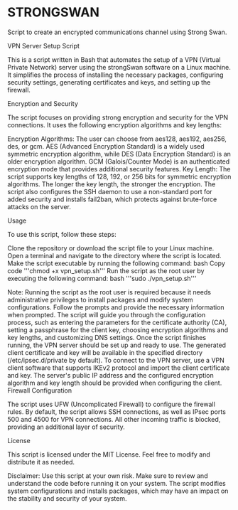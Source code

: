 # STRONGSWAN
Script to create an encrypted communications channel using Strong Swan.


VPN Server Setup Script

This is a script written in Bash that automates the setup of a VPN (Virtual Private Network) server using the strongSwan software on a Linux machine. It simplifies the process of installing the necessary packages, configuring security settings, generating certificates and keys, and setting up the firewall.

Encryption and Security

The script focuses on providing strong encryption and security for the VPN connections. It uses the following encryption algorithms and key lengths:

Encryption Algorithms: The user can choose from aes128, aes192, aes256, des, or gcm. AES (Advanced Encryption Standard) is a widely used symmetric encryption algorithm, while DES (Data Encryption Standard) is an older encryption algorithm. GCM (Galois/Counter Mode) is an authenticated encryption mode that provides additional security features.
Key Length: The script supports key lengths of 128, 192, or 256 bits for symmetric encryption algorithms. The longer the key length, the stronger the encryption.
The script also configures the SSH daemon to use a non-standard port for added security and installs fail2ban, which protects against brute-force attacks on the server.

Usage

To use this script, follow these steps:

Clone the repository or download the script file to your Linux machine.
Open a terminal and navigate to the directory where the script is located.
Make the script executable by running the following command:
bash
Copy code
'''chmod +x vpn_setup.sh'''
Run the script as the root user by executing the following command:
bash
'''sudo ./vpn_setup.sh'''

Note: Running the script as the root user is required because it needs administrative privileges to install packages and modify system configurations.
Follow the prompts and provide the necessary information when prompted. The script will guide you through the configuration process, such as entering the parameters for the certificate authority (CA), setting a passphrase for the client key, choosing encryption algorithms and key lengths, and customizing DNS settings.
Once the script finishes running, the VPN server should be set up and ready to use. The generated client certificate and key will be available in the specified directory (/etc/ipsec.d/private by default).
To connect to the VPN server, use a VPN client software that supports IKEv2 protocol and import the client certificate and key. The server's public IP address and the configured encryption algorithm and key length should be provided when configuring the client.
Firewall Configuration

The script uses UFW (Uncomplicated Firewall) to configure the firewall rules. By default, the script allows SSH connections, as well as IPsec ports 500 and 4500 for VPN connections. All other incoming traffic is blocked, providing an additional layer of security.

License

This script is licensed under the MIT License. Feel free to modify and distribute it as needed.

Disclaimer: Use this script at your own risk. Make sure to review and understand the code before running it on your system. The script modifies system configurations and installs packages, which may have an impact on the stability and security of your system.

